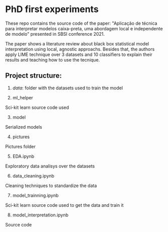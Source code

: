 # PhD first experiments
These repo contains the source code of the paper: "Aplicação de técnica para 
interpretar modelos caixa-preta, uma abordagem local e independente 
de modelo" presented in SBSI conference 2021.

The paper shows a literature review about black box statistical model 
interpretation using local, agnostic approachs. Besides that, the authors 
apply LIME technique over 3 datasets and 10 classifiers to explain 
their results and teaching how to use the tecnique.


## Project structure:
1. *data*: folder with the datasets used to train the model

2. ml_helper 

Sci-kit learn source code used

3. model 

Serialized models

4. pictures 

Pictures folder

5. EDA.ipynb

Exploratory data analisys over the datasets

6. data_cleaning.ipynb

Cleaning techniques to standardize the data

7. model_trainning.ipynb

Sci-kit learn source code used to get the data and train it

8. model_interpretation.ipynb

Source code
